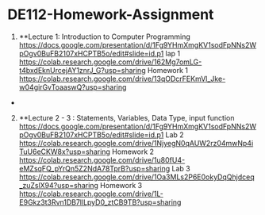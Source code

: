 # DE112-Homework-Assignment

1. **Lecture 1: Introduction to Computer Programming
  https://docs.google.com/presentation/d/1Fg9YHmXmgKV1sodFpNNs2WpOgv0BuFB2107xHCPTB5o/edit#slide=id.p1
  lap 1
  https://colab.research.google.com/drive/162Mg7omLG-t4bxdEknUrcejAY1znrJ_G?usp=sharing
  Homework 1
  https://colab.research.google.com/drive/13qODcrFEKmVl_Jke-w04girGvToaaswQ?usp=sharing
  -

2. **Lecture 2 - 3 : Statements, Variables, Data Type, input function
  https://docs.google.com/presentation/d/1Fg9YHmXmgKV1sodFpNNs2WpOgv0BuFB2107xHCPTB5o/edit#slide=id.p1 
  Lab 2
  https://colab.research.google.com/drive/1NjyegN0qAUW2rz04mwNp4iTuU6eCKW8x?usp=sharing
  Homework 2
  https://colab.research.google.com/drive/1u80fU4-eMZsqFQ_pYrQn5Z2NdA78TprB?usp=sharing
  Lab 3
  https://colab.research.google.com/drive/1Oa3MLs2P6E0okyDqQhjdceq_zuZslX94?usp=sharing
  Homework 3
  https://colab.research.google.com/drive/1L-E9Gkz3t3Rvn1DB7llLpyD0_ztCB9TB?usp=sharing




